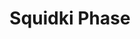 ---
slug: squidki-phase-130
title: Squidki Phase
description: "Squidki Phase is an exciting online game. Play for free directly in your browser!"
icon: /images/new_mods/Sprunki Phase ---.png
url: https://wowtbc.net/sprunkin/sprunki-phase1234/index.html
previewImage: /images/new_mods/Sprunki Phase ---.png
type: new mods

# SEO配置
seo:
  title: "Squidki Phase - Play Free Online Game | Fun Browser Games"
  description: "Squidki Phase - Play this fun online game for free in your browser. No download required!"
  ogImage: "/images/new_mods/Sprunki Phase ---.png"
  keywords: "squidki-phase-130, online game, browser game, free game, new mods game, play online"

videoUrls:
  - https://www.youtube.com/embed/example1
  - https://www.youtube.com/embed/example2

whyPlay:
  title: "Why Play Squidki Phase?"
  items:
    - "Immersive Gameplay: Squidki Phase offers an engaging and immersive gaming experience that will keep you entertained for hours"
    - "Challenging Levels: Test your skills with increasingly difficult challenges and obstacles"
    - "Beautiful Graphics: Enjoy stunning visuals and smooth animations that bring the game world to life"
    - "Regular Updates: New content and features are added regularly to keep the game fresh and exciting"
    - "Free to Play: Experience all the fun without spending a penny"
    - "Community Features: Connect with other players, share strategies, and compete for high scores"
    - "Cross-Platform: Play on any device with a web browser, no downloads required"

features:
  title: "Key Features of Squidki Phase"
  image: "/images/new_mods/Sprunki Phase ---.png"
  items:
    - "Intuitive Controls: Easy to learn controls make Squidki Phase accessible for players of all skill levels"
    - "Multiple Game Modes: Enjoy various gameplay options that provide different challenges and experiences"
    - "Character Customization: Personalize your gaming experience with unique characters and items"
    - "Achievement System: Complete special tasks to earn rewards and recognition"
    - "Leaderboards: Compete with players worldwide and see who can achieve the highest scores"

characteristics:
  title: "Game Characteristics"
  image: "/images/new_mods/Sprunki Phase ---.png"
  items:
    - "Genre: New mods game with elements of strategy and skill"
    - "Difficulty: Suitable for both casual gamers and those seeking a challenge"
    - "Play Time: Quick sessions or extended gameplay, depending on your preference"
    - "Art Style: Vibrant and engaging visuals that enhance the gaming experience"
    - "Sound Design: Immersive audio that complements the gameplay perfectly"

info: "Squidki Phase is an exciting online game that offers players a unique and engaging gaming experience. With its intuitive controls, stunning visuals, and challenging gameplay, Squidki Phase provides hours of entertainment for players of all ages and skill levels. Whether you're looking for a quick gaming session during a break or an extended play session, Squidki Phase delivers an immersive experience that will keep you coming back for more. The game features multiple levels of increasing difficulty, ensuring that players are constantly challenged as they progress. With regular updates adding new content and features, Squidki Phase remains fresh and exciting, providing endless entertainment options for its growing community of players."

howToPlayIntro: "Welcome to Squidki Phase! This guide will walk you through the basics and help you master the game. Whether you're a beginner or looking to improve your skills, these tips and instructions will enhance your gaming experience."

howToPlaySteps:
  - title: "Getting Started"
    description: "Begin your Squidki Phase adventure by familiarizing yourself with the controls. Use your keyboard or mouse to navigate through the game interface. The tutorial will guide you through the basic mechanics and help you understand the objectives."
  - title: "Understanding the Objectives"
    description: "In Squidki Phase, your main goal is to progress through levels by completing specific objectives. Each level presents unique challenges that require different strategies and approaches."
  - title: "Mastering the Controls"
    description: "Practice using the controls to improve your precision and reaction time. Squidki Phase requires quick reflexes and strategic thinking to overcome obstacles and defeat opponents."
  - title: "Utilizing Power-ups"
    description: "Collect power-ups throughout the game to enhance your abilities and overcome difficult challenges. Each power-up offers unique advantages that can be crucial for success."
  - title: "Developing Strategies"
    description: "As you progress in Squidki Phase, develop effective strategies for different scenarios. Analyze patterns, anticipate challenges, and adapt your approach to maximize your performance."

faq:
  title: "Frequently Asked Questions about Squidki Phase"
  items:
    - question: "Is Squidki Phase free to play?"
      answer: "Yes, Squidki Phase is completely free to play directly in your web browser. No downloads or purchases are required to enjoy the full game experience."
    - question: "Can I play Squidki Phase on mobile devices?"
      answer: "Yes, Squidki Phase is optimized for both desktop and mobile play. You can enjoy the game on any device with a web browser and internet connection."
    - question: "Are there any in-game purchases?"
      answer: "While Squidki Phase is free to play, there may be optional in-game purchases available for cosmetic items or additional features that don't affect core gameplay."
    - question: "How often is Squidki Phase updated?"
      answer: "The developers regularly update Squidki Phase with new content, features, and improvements based on player feedback and game performance."
    - question: "Can I play Squidki Phase offline?"
      answer: "Currently, Squidki Phase requires an internet connection to play as it's a browser-based online game."
    - question: "Is Squidki Phase suitable for children?"
      answer: "Yes, Squidki Phase is designed to be family-friendly and suitable for players of all ages."
    - question: "How do I report bugs or issues?"
      answer: "If you encounter any problems while playing Squidki Phase, you can report them through the game's support page or contact the developers directly through their website."
    - question: "Still Have Questions?"
      answer: "If you have additional questions about Squidki Phase that aren't covered in this FAQ, please visit our support center or contact our customer service team for assistance."
---